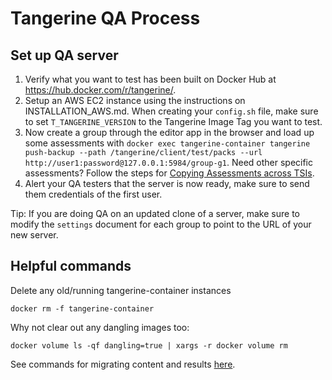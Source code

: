 # Tangerine QA Process


## Set up QA server

1. Verify what you want to test has been built on Docker Hub at https://hub.docker.com/r/tangerine/. 
2. Setup an AWS EC2 instance using the instructions on INSTALLATION_AWS.md. When creating your `config.sh` file, make sure to set `T_TANGERINE_VERSION` to the Tangerine Image Tag you want to test. 
3. Now create a group through the editor app in the browser and load up some assessments with `docker exec tangerine-container tangerine push-backup --path /tangerine/client/test/packs --url http://user1:password@127.0.0.1:5984/group-g1`. Need other specific assessments? Follow the steps for [Copying Assessments across TSIs](https://github.com/ICTatRTI/Tangerine-Team/blob/master/copying-assessments-across-TSIs.md).
4. Alert your QA testers that the server is now ready, make sure to send them credentials of the first user.

Tip: If you are doing QA on an updated clone of a server, make sure to modify the `settings` document for each group to point to the URL of your new server. 


## Helpful commands    

Delete any old/running tangerine-container instances

    docker rm -f tangerine-container
    
Why not clear out any dangling images too:

    docker volume ls -qf dangling=true | xargs -r docker volume rm

See commands for migrating content and results [here](migrating-results-and-content.md).
